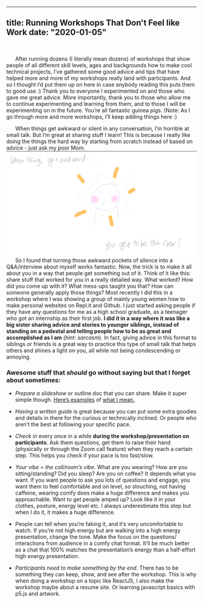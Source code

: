 

---
title: Running Workshops That Don't Feel like Work
date: "2020-01-05"
---

<br>
<p>&nbsp;&nbsp;&nbsp;&nbsp;&nbsp;&nbsp;After running dozens (I literally mean dozens) of workshops that show people of all different skill levels, ages and backgrounds how to make cool technical projects, I’ve gathered some good advice and tips that have helped more and more of my workshops really land with participants. And so I thought I’d put them up on here in case anybody reading this puts them to good use :) Thank you to everyone I experimented on and those who gave me great advice. More importantly, thank you to those who allow me to continue experimenting and learning from them, and to those I will be experimenting on in the future. You’re all fantastic guinea pigs. (Note: As I go through more and more workshops, I’ll keep adding things here :)
	
&nbsp;&nbsp;&nbsp;&nbsp;&nbsp;&nbsp;When things get awkward or silent in any conversation, I’m horrible at small talk. But I’m great at sharing stuff I learn! This is because I really like doing the things the hard way by starting from scratch instead of based on advice - just ask my poor Mom. 
![You as the star of the conversation when things get awkward.](youRaStar.png)
&nbsp;&nbsp;&nbsp;&nbsp;&nbsp;&nbsp;So I found that turning those awkward pockets of silence into a Q&A/interview about myself works fantastic. Now, the trick is to make it all about you in a way that people get something out of it. Think of it like this: share stuff that worked for you in a really detailed way. What worked? How did you come up with it? What mess-ups taught you that? How can someone generally apply those things? Most recently I did this in a workshop where I was showing a group of mainly young women how to make personal websites on Repl.it and Github. I just started asking people if they have any questions for me as a high school graduate, as a teenager who got an internship as their first job. **I did it in a way where it was like a big sister sharing advice and stories to younger siblings, instead of standing on a pedestal and telling people how to be as great and accomplished as I am** (*hint: sarcasm*). In fact, giving advice in this format to siblings or friends is a great way to practice this type of small talk that helps others and shines a light on you, all while not being condescending or annoying.


### Awesome stuff that ***should*** go without saying but that I forget about sometimes:

- *Prepare a slideshow* or outline doc that you can share. Make it super simple though. [Here’s examples](https://www.notion.so/mini-AMA-Max-Stoiber-86d8e296ef1d47eeab2455f8657b2e73) of [what I mean.](https://docs.google.com/presentation/d/17NNwABNel13nqclkjgogvjG7ir7VO25L3p_Jj5aAcLI/edit?usp=sharing)

- *Having a written guide* is great because you can put some extra goodies and details in there for the curious or technically inclined. Or people who aren’t the best at following your specific pace.
    
- *Check in* every once in a while **during the workshop/presentation on participants**. Ask them questions, get them to raise their hand (physically or through the Zoom call feature) when they reach a certain step. This helps you check if your pace is too fast/slow.

- *Your vibe = the call/room’s vibe.* What are you wearing? How are you sitting/standing? Did you sleep? Are you on coffee? It depends what you want. If you want people to ask you lots of questions and engage, you want them to feel comfortable and on level, so slouching, not having caffeine, wearing comfy does make a huge difference and makes you approachable. Want to get people amped up? Look like it in your clothes, posture, energy level etc. I always underestimate this step but when I do it, it makes a huge difference.

- People can tell when you’re faking it, and it’s very uncomfortable to watch. If you’re not high energy but are walking into a high energy presentation, change the tone. Make the focus on the questions/ interactions from audience in a comfy chat format. It’ll be much better as a chat that 100% matches the presentation’s energy than a half-effort high energy presentation.
    
- *Participants need to make something by the end.* There has to be something they can keep, show, and see after the workshop. This is why when doing a workshop on a topic like ReactJS, I also make the workshop maybe about a resume site. Or learning javascript basics with p5.js and artwork.
</p>
